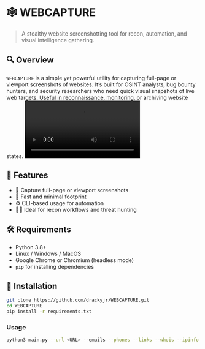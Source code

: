 # 🕸️ WEBCAPTURE

> A stealthy website screenshotting tool for recon, automation, and visual intelligence gathering.

## 🔍 Overview

`WEBCAPTURE` is a simple yet powerful utility for capturing full-page or viewport screenshots of websites. It’s built for OSINT analysts, bug bounty hunters, and security researchers who need quick visual snapshots of live web targets. Useful in reconnaissance, monitoring, or archiving website states.
<video src="https://github.com/drackyjr/WEBCAPTURE/blob/main/Screencast%20From%202025-06-16%2019-45-13.mp4" controls></video>


## 🚀 Features

- 📸 Capture full-page or viewport screenshots
- 🧠 Fast and minimal footprint
- ⚙️ CLI-based usage for automation
- 🕵️‍♂️ Ideal for recon workflows and threat hunting

## 🛠️ Requirements

- Python 3.8+
- Linux / Windows / MacOS
- Google Chrome or Chromium (headless mode)
- `pip` for installing dependencies

## 🧪 Installation

```bash
git clone https://github.com/drackyjr/WEBCAPTURE.git
cd WEBCAPTURE
pip install -r requirements.txt
```

### Usage 
```bash
python3 main.py --url <URL> --emails --phones --links --whois --ipinfo --subdomains
```



